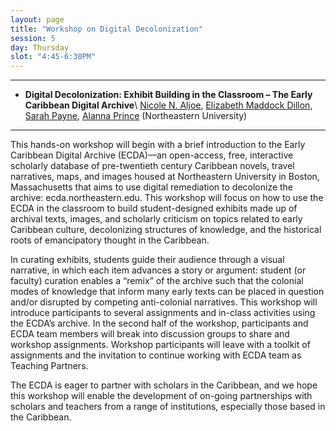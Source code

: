 ```yaml
---
layout: page
title: "Workshop on Digital Decolonization"
session: 5
day: Thursday
slot: "4:45-6:30PM"
---
```




---

- **Digital Decolonization: Exhibit Building in the Classroom – The Early Caribbean Digital Archive**\\
[Nicole N. Aljoe]({{site.baseurl}}/bios/index.html#nicole-n-aljoe), [Elizabeth Maddock Dillon]({{site.baseurl}}/bios/index.html#elizabeth-maddock-dillon), [Sarah Payne]({{site.baseurl}}/bios/index.html#sarah-payne), [Alanna Prince]({{site.baseurl}}/bios/index.html#alanna-prince) (Northeastern University)

---


This hands-on workshop will begin with a brief introduction to the Early Caribbean Digital Archive (ECDA)—an open-access, free, interactive scholarly database of pre-twentieth century Caribbean novels, travel narratives, maps, and images housed at Northeastern University in Boston, Massachusetts that aims to use digital remediation to decolonize the archive: ecda.northeastern.edu.  This workshop will focus on how to use the ECDA in the classroom to build student-designed exhibits made up of archival texts, images, and scholarly criticism on topics related to early Caribbean culture, decolonizing structures of knowledge, and the historical roots of emancipatory thought in the Caribbean.
 
In curating exhibits, students guide their audience through a visual narrative, in which each item advances a story or argument: student (or faculty) curation enables a “remix” of the archive such that the colonial modes of knowledge that inform many early texts can be placed in question and/or disrupted by competing anti-colonial narratives. This workshop will introduce participants to several assignments and in-class activities using the ECDA’s archive. In the second half of the workshop, participants and ECDA team members will break into discussion groups to share and workshop assignments.  Workshop participants will leave with a toolkit of assignments and the invitation to continue working with ECDA team as Teaching Partners.
 
The ECDA is eager to partner with scholars in the Caribbean, and we hope this workshop will enable the development of on-going partnerships with scholars and teachers from a range of institutions, especially those based in the Caribbean.

